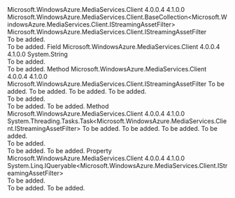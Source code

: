 <Type Name="AssetFilterBaseCollection" FullName="Microsoft.WindowsAzure.MediaServices.Client.AssetFilterBaseCollection">
  <TypeSignature Language="C#" Value="public class AssetFilterBaseCollection : Microsoft.WindowsAzure.MediaServices.Client.BaseCollection&lt;Microsoft.WindowsAzure.MediaServices.Client.IStreamingAssetFilter&gt;" />
  <TypeSignature Language="ILAsm" Value=".class public auto ansi beforefieldinit AssetFilterBaseCollection extends Microsoft.WindowsAzure.MediaServices.Client.BaseCollection`1&lt;class Microsoft.WindowsAzure.MediaServices.Client.IStreamingAssetFilter&gt;" />
  <TypeSignature Language="DocId" Value="T:Microsoft.WindowsAzure.MediaServices.Client.AssetFilterBaseCollection" />
  <TypeSignature Language="VB.NET" Value="Public Class AssetFilterBaseCollection&#xA;Inherits BaseCollection(Of IStreamingAssetFilter)" />
  <TypeSignature Language="F#" Value="type AssetFilterBaseCollection = class&#xA;    inherit BaseCollection&lt;IStreamingAssetFilter&gt;" />
  <AssemblyInfo>
    <AssemblyName>Microsoft.WindowsAzure.MediaServices.Client</AssemblyName>
    <AssemblyVersion>4.0.0.4</AssemblyVersion>
    <AssemblyVersion>4.1.0.0</AssemblyVersion>
  </AssemblyInfo>
  <Base>
    <BaseTypeName>Microsoft.WindowsAzure.MediaServices.Client.BaseCollection&lt;Microsoft.WindowsAzure.MediaServices.Client.IStreamingAssetFilter&gt;</BaseTypeName>
    <BaseTypeArguments>
      <BaseTypeArgument TypeParamName="T">Microsoft.WindowsAzure.MediaServices.Client.IStreamingAssetFilter</BaseTypeArgument>
    </BaseTypeArguments>
  </Base>
  <Interfaces />
  <Docs>
    <summary>To be added.</summary>
    <remarks>To be added.</remarks>
  </Docs>
  <Members>
    <Member MemberName="AssetFilterSet">
      <MemberSignature Language="C#" Value="public static readonly string AssetFilterSet;" />
      <MemberSignature Language="ILAsm" Value=".field public static initonly string AssetFilterSet" />
      <MemberSignature Language="DocId" Value="F:Microsoft.WindowsAzure.MediaServices.Client.AssetFilterBaseCollection.AssetFilterSet" />
      <MemberSignature Language="VB.NET" Value="Public Shared ReadOnly AssetFilterSet As String " />
      <MemberSignature Language="F#" Value=" staticval mutable AssetFilterSet : string" Usage="Microsoft.WindowsAzure.MediaServices.Client.AssetFilterBaseCollection.AssetFilterSet" />
      <MemberType>Field</MemberType>
      <AssemblyInfo>
        <AssemblyName>Microsoft.WindowsAzure.MediaServices.Client</AssemblyName>
        <AssemblyVersion>4.0.0.4</AssemblyVersion>
        <AssemblyVersion>4.1.0.0</AssemblyVersion>
      </AssemblyInfo>
      <ReturnValue>
        <ReturnType>System.String</ReturnType>
      </ReturnValue>
      <Docs>
        <summary>To be added.</summary>
        <remarks>To be added.</remarks>
      </Docs>
    </Member>
    <Member MemberName="Create">
      <MemberSignature Language="C#" Value="public Microsoft.WindowsAzure.MediaServices.Client.IStreamingAssetFilter Create (string name, Microsoft.WindowsAzure.MediaServices.Client.PresentationTimeRange timeRange, System.Collections.Generic.IList&lt;Microsoft.WindowsAzure.MediaServices.Client.FilterTrackSelectStatement&gt; trackConditions, Microsoft.WindowsAzure.MediaServices.Client.FirstQuality firstQuality = null);" />
      <MemberSignature Language="ILAsm" Value=".method public hidebysig instance class Microsoft.WindowsAzure.MediaServices.Client.IStreamingAssetFilter Create(string name, class Microsoft.WindowsAzure.MediaServices.Client.PresentationTimeRange timeRange, class System.Collections.Generic.IList`1&lt;class Microsoft.WindowsAzure.MediaServices.Client.FilterTrackSelectStatement&gt; trackConditions, class Microsoft.WindowsAzure.MediaServices.Client.FirstQuality firstQuality) cil managed" />
      <MemberSignature Language="DocId" Value="M:Microsoft.WindowsAzure.MediaServices.Client.AssetFilterBaseCollection.Create(System.String,Microsoft.WindowsAzure.MediaServices.Client.PresentationTimeRange,System.Collections.Generic.IList{Microsoft.WindowsAzure.MediaServices.Client.FilterTrackSelectStatement},Microsoft.WindowsAzure.MediaServices.Client.FirstQuality)" />
      <MemberSignature Language="F#" Value="member this.Create : string * Microsoft.WindowsAzure.MediaServices.Client.PresentationTimeRange * System.Collections.Generic.IList&lt;Microsoft.WindowsAzure.MediaServices.Client.FilterTrackSelectStatement&gt; * Microsoft.WindowsAzure.MediaServices.Client.FirstQuality -&gt; Microsoft.WindowsAzure.MediaServices.Client.IStreamingAssetFilter" Usage="assetFilterBaseCollection.Create (name, timeRange, trackConditions, firstQuality)" />
      <MemberType>Method</MemberType>
      <AssemblyInfo>
        <AssemblyName>Microsoft.WindowsAzure.MediaServices.Client</AssemblyName>
        <AssemblyVersion>4.0.0.4</AssemblyVersion>
        <AssemblyVersion>4.1.0.0</AssemblyVersion>
      </AssemblyInfo>
      <ReturnValue>
        <ReturnType>Microsoft.WindowsAzure.MediaServices.Client.IStreamingAssetFilter</ReturnType>
      </ReturnValue>
      <Parameters>
        <Parameter Name="name" Type="System.String" />
        <Parameter Name="timeRange" Type="Microsoft.WindowsAzure.MediaServices.Client.PresentationTimeRange" />
        <Parameter Name="trackConditions" Type="System.Collections.Generic.IList&lt;Microsoft.WindowsAzure.MediaServices.Client.FilterTrackSelectStatement&gt;" />
        <Parameter Name="firstQuality" Type="Microsoft.WindowsAzure.MediaServices.Client.FirstQuality" />
      </Parameters>
      <Docs>
        <param name="name">To be added.</param>
        <param name="timeRange">To be added.</param>
        <param name="trackConditions">To be added.</param>
        <param name="firstQuality">To be added.</param>
        <summary>To be added.</summary>
        <returns>To be added.</returns>
        <remarks>To be added.</remarks>
      </Docs>
    </Member>
    <Member MemberName="CreateAsync">
      <MemberSignature Language="C#" Value="public System.Threading.Tasks.Task&lt;Microsoft.WindowsAzure.MediaServices.Client.IStreamingAssetFilter&gt; CreateAsync (string name, Microsoft.WindowsAzure.MediaServices.Client.PresentationTimeRange timeRange, System.Collections.Generic.IList&lt;Microsoft.WindowsAzure.MediaServices.Client.FilterTrackSelectStatement&gt; trackConditions, Microsoft.WindowsAzure.MediaServices.Client.FirstQuality firstQuality = null);" />
      <MemberSignature Language="ILAsm" Value=".method public hidebysig instance class System.Threading.Tasks.Task`1&lt;class Microsoft.WindowsAzure.MediaServices.Client.IStreamingAssetFilter&gt; CreateAsync(string name, class Microsoft.WindowsAzure.MediaServices.Client.PresentationTimeRange timeRange, class System.Collections.Generic.IList`1&lt;class Microsoft.WindowsAzure.MediaServices.Client.FilterTrackSelectStatement&gt; trackConditions, class Microsoft.WindowsAzure.MediaServices.Client.FirstQuality firstQuality) cil managed" />
      <MemberSignature Language="DocId" Value="M:Microsoft.WindowsAzure.MediaServices.Client.AssetFilterBaseCollection.CreateAsync(System.String,Microsoft.WindowsAzure.MediaServices.Client.PresentationTimeRange,System.Collections.Generic.IList{Microsoft.WindowsAzure.MediaServices.Client.FilterTrackSelectStatement},Microsoft.WindowsAzure.MediaServices.Client.FirstQuality)" />
      <MemberSignature Language="F#" Value="member this.CreateAsync : string * Microsoft.WindowsAzure.MediaServices.Client.PresentationTimeRange * System.Collections.Generic.IList&lt;Microsoft.WindowsAzure.MediaServices.Client.FilterTrackSelectStatement&gt; * Microsoft.WindowsAzure.MediaServices.Client.FirstQuality -&gt; System.Threading.Tasks.Task&lt;Microsoft.WindowsAzure.MediaServices.Client.IStreamingAssetFilter&gt;" Usage="assetFilterBaseCollection.CreateAsync (name, timeRange, trackConditions, firstQuality)" />
      <MemberType>Method</MemberType>
      <AssemblyInfo>
        <AssemblyName>Microsoft.WindowsAzure.MediaServices.Client</AssemblyName>
        <AssemblyVersion>4.0.0.4</AssemblyVersion>
        <AssemblyVersion>4.1.0.0</AssemblyVersion>
      </AssemblyInfo>
      <ReturnValue>
        <ReturnType>System.Threading.Tasks.Task&lt;Microsoft.WindowsAzure.MediaServices.Client.IStreamingAssetFilter&gt;</ReturnType>
      </ReturnValue>
      <Parameters>
        <Parameter Name="name" Type="System.String" />
        <Parameter Name="timeRange" Type="Microsoft.WindowsAzure.MediaServices.Client.PresentationTimeRange" />
        <Parameter Name="trackConditions" Type="System.Collections.Generic.IList&lt;Microsoft.WindowsAzure.MediaServices.Client.FilterTrackSelectStatement&gt;" />
        <Parameter Name="firstQuality" Type="Microsoft.WindowsAzure.MediaServices.Client.FirstQuality" />
      </Parameters>
      <Docs>
        <param name="name">To be added.</param>
        <param name="timeRange">To be added.</param>
        <param name="trackConditions">To be added.</param>
        <param name="firstQuality">To be added.</param>
        <summary>To be added.</summary>
        <returns>To be added.</returns>
        <remarks>To be added.</remarks>
      </Docs>
    </Member>
    <Member MemberName="Queryable">
      <MemberSignature Language="C#" Value="protected override System.Linq.IQueryable&lt;Microsoft.WindowsAzure.MediaServices.Client.IStreamingAssetFilter&gt; Queryable { get; set; }" />
      <MemberSignature Language="ILAsm" Value=".property instance class System.Linq.IQueryable`1&lt;class Microsoft.WindowsAzure.MediaServices.Client.IStreamingAssetFilter&gt; Queryable" />
      <MemberSignature Language="DocId" Value="P:Microsoft.WindowsAzure.MediaServices.Client.AssetFilterBaseCollection.Queryable" />
      <MemberSignature Language="VB.NET" Value="Protected Overrides Property Queryable As IQueryable(Of IStreamingAssetFilter)" />
      <MemberSignature Language="F#" Value="member this.Queryable : System.Linq.IQueryable&lt;Microsoft.WindowsAzure.MediaServices.Client.IStreamingAssetFilter&gt; with get, set" Usage="Microsoft.WindowsAzure.MediaServices.Client.AssetFilterBaseCollection.Queryable" />
      <MemberType>Property</MemberType>
      <AssemblyInfo>
        <AssemblyName>Microsoft.WindowsAzure.MediaServices.Client</AssemblyName>
        <AssemblyVersion>4.0.0.4</AssemblyVersion>
        <AssemblyVersion>4.1.0.0</AssemblyVersion>
      </AssemblyInfo>
      <ReturnValue>
        <ReturnType>System.Linq.IQueryable&lt;Microsoft.WindowsAzure.MediaServices.Client.IStreamingAssetFilter&gt;</ReturnType>
      </ReturnValue>
      <Docs>
        <summary>To be added.</summary>
        <value>To be added.</value>
        <remarks>To be added.</remarks>
      </Docs>
    </Member>
  </Members>
</Type>